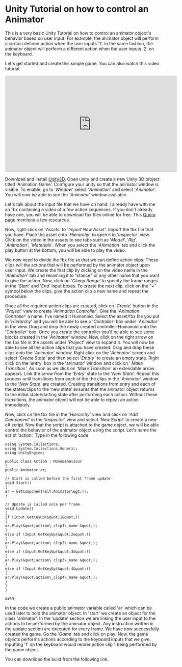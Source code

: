 # Unity Tutorial on how to control an Animator  



This is a very basic Unity Tutorial on how to control an animator object&#39;s behavior based on user input. For example, the animator object will perform a certain defined action when the user inputs &#39;1&#39;. In the same fashion, the animator object will perform a different action when the user inputs &#39;2&#39; on the keyboard.

Let&#39;s get started and create this simple game. You can also watch this video tutorial.


<iframe width="560" height="315" src="https://www.youtube.com/embed/_yDVf4bKz6Y" frameborder="0" allow="accelerometer; autoplay; encrypted-media; gyroscope; picture-in-picture" allowfullscreen></iframe>


Download and install [Unity3D](https://unity3d.com/unity). Open unity and create a new Unity 3D project titled &#39;Animation Game&#39;.  Configure your unity so that the animator window is visible. To enable, go to &#39;_Window_&#39; select &#39;_Animation_&#39; and select &#39;_Animator_&#39;. You will now be able to see the &#39;_Animator_&#39; window available.

Let&#39;s talk about the input file that we have on hand. I already have with me an fbx containing a video of a few action sequences. If you don&#39;t already have one, you will be able to download fbx files online for free. This [Quora page](https://www.quora.com/What-is-the-best-free-database-of-3D-models-I-can-use-in-Unity) mentions a few resources.

Now, right-click on &#39;_Assets_&#39; to &#39;_Import New Asset&#39;_. Import the fbx file that you have. Place the asset onto &#39;_Hierarchy_&#39; to open it in &#39;_Inspector&#39;_ view. Click on the video in the assets to see tabs such as &#39;_Model_&#39;, &#39;_Rig_&#39;, &#39;_Animation&#39;_, &#39;_Materials&#39;_.  When you select the &#39;_Animation&#39;_ tab and click the play button at the bottom, you will be able to play the video.

We now need to divide the fbx file so that we can define action clips. These clips will the actions that will be performed by the animator object upon user input. We create the first clip by clicking on the video name in the &#39;_Animation_&#39; tab and renaming it to &quot;stance&quot; or any other name that you want to give the action. Now, click on &#39;_Clamp Range&#39;_ to specify  the frame ranges in the &#39;_Start_&#39; and &#39;_End_&#39; input boxes. To create the next clip, click on the &quot;_+_&quot; symbol below the clips, give the action clip a new name and repeat the procedure.

Once all the required action clips are created, click on &#39;_Create_&#39; button in the &#39;_Project_&#39; view to create &#39;_Animation Controller&#39;_. Give the &#39;_Animation Controller&#39;_ a name. I&#39;ve named it Humanoid. Select the asset/fbx file you put in &#39;_Hierarchy_&#39; and you will be able to see a &#39;_Controller_&#39; box under &#39;_Animator&#39;_ in the view. Drag and drop the newly created controller-Humanoid onto the &#39;_Controller_&#39; box. Once you create the controller you&#39;ll be able to see some blocks created in the &#39;_Animator_&#39; window. Now, click on the right arrow on the fbx file in the assets under &#39;_Project_&#39; view to expand it. You will now be able to see all the action clips that you have created. Drag and drop these clips onto the &#39;_Animator_&#39; window. Right click on the &#39;_Animator_&#39; screen and select &#39;_Create State&#39;_ and then select &#39;_Empty&#39;_ to create an empty state. Right click on the &#39;entry&#39; box in the &#39;animator&#39; window and click on &#39; _Make Transition&#39;_.  As soon as we click on &#39;_Make Transition_&#39; an extendable arrow appears. Link the arrow from the &#39;_Entry_&#39; state to the &#39;_New State_&#39;. Repeat this process until transitions from  each of the the clips in the &#39;_Animator_&#39; window  to the &#39;_New State&#39;_ are created. Creating transitions from entry and each of the states/clips to the &#39;new state&#39; ensures that the animator object returns to the initial state/starting state after performing each action. Without these transitions, the animator object will not be able to repeat an action immediately.

Now, click on the fbx file in the &#39;_Hierarchy_&#39; view and click on &#39;_Add Component&#39;_ in the &#39;_Inspector_&#39; view and select &#39;_New Script&#39;_ to create a new c# script. Now that the script is attached to the game object, we will be able control the behavior of the animator object using the script. Let&#39;s name the script &#39;action&#39;. Type in the following code

```
using System.Collections;
using System.Collections.Generic;
using UnityEngine;

public class Action : MonoBehaviour
{
public Animator ar;

// Start is called before the first frame update
void Start()
{
ar = GetComponent\&lt;Animator\&gt;();
}

// Update is called once per frame
void Update()
{
if (Input.GetKeyUp(&quot;1&quot;))
{
ar.Play(&quot;action\_clip1\_name &quot;);
}
else if (Input.GetKeyUp(&quot;2&quot;))
{
ar.Play(&quot;action\_clip2\_name &quot;);
}
else if (Input.GetKeyUp(&quot;3&quot;))
{
ar.Play(&quot;action\_clip3\_name &quot;);
}
else if (Input.GetKeyUp(&quot;4&quot;))
{
ar.Play(&quot;action\_clip4\_name &quot;);
}
}
}

&#39;
```

In the code we create a public animator variable called &#39;ar&#39; which can be used later to hold the animator object. In &#39;start&#39; we create an object for the class &#39;animator&#39;. In the &#39;update&#39; section we are linking the user input to the actions to be performed by the animator object. Any instruction written in the update section are executed for every frame. We have now successfully created the game. Go the &#39;_Game_&#39; tab and click on play. Now, the game objects performs actions according to the keyboard inputs that we give. Inputting &#39;1&#39; on the keyboard would render action clip 1 being performed by the game object.


You can download the build from the following link.
